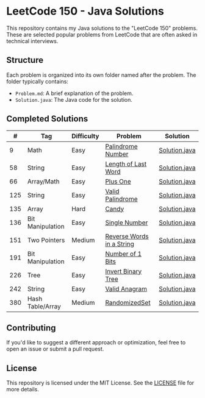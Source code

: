# LeetCode 150 - Java Solutions

This repository contains my Java solutions to the "LeetCode 150" problems. These are selected popular problems from LeetCode that are often asked in technical interviews.

## Structure

Each problem is organized into its own folder named after the problem. The folder typically contains:

- `Problem.md`: A brief explanation of the problem.
- `Solution.java`: The Java code for the solution.

## Completed Solutions

| #   | Tag              | Difficulty | Problem                                                              | Solution                                                         |
|-----|------------------|------------|----------------------------------------------------------------------|------------------------------------------------------------------|
| 9   | Math             | Easy       | [Palindrome Number](src/com/jonledet/ispalindrome/Problem.md)        | [Solution.java](src/com/jonledet/ispalindrome/Solution.java)     |
| 58  | String           | Easy       | [Length of Last Word](src/com/jonledet/lengthoflastword/Problem.md)  | [Solution.java](src/com/jonledet/lengthoflastword/Solution.java) |
| 66  | Array/Math       | Easy       | [Plus One](src/com/jonledet/plusone/Problem.md)                      | [Solution.java](src/com/jonledet/plusone/Solution.java)          |
| 125 | String           | Easy       | [Valid Palindrome](src/com/jonledet/validpalindrome/Problem.md)      | [Solution.java](src/com/jonledet/validpalindrome/Solution.java)  |
| 135 | Array            | Hard       | [Candy](src/com/jonledet/candy/Problem.md)                           | [Solution.java](src/com/jonledet/candy/Solution.java)            |
| 136 | Bit Manipulation | Easy       | [Single Number](src/com/jonledet/singlenumber/Problem.md)            | [Solution.java](src/com/jonledet/singlenumber/Solution.java)     |
| 151 | Two Pointers     | Medium     | [Reverse Words in a String](src/com/jonledet/reversewords/Problem.md)| [Solution.java](src/com/jonledet/reversewords/Solution.java)     |
| 191 | Bit Manipulation | Easy       | [Number of 1 Bits](src/com/jonledet/hammingweight/Problem.md)        | [Solution.java](src/com/jonledet/hammingweight/Solution.java)    |
| 226 | Tree             | Easy       | [Invert Binary Tree](src/com/jonledet/invertbinarytree/Problem.md)   | [Solution.java](src/com/jonledet/invertbinarytree/Solution.java) |
| 242 | String           | Easy       | [Valid Anagram](src/com/jonledet/validanagram/Problem.md)            | [Solution.java](src/com/jonledet/validanagram/Solution.java)     | 
| 380 | Hash Table/Array | Medium     | [RandomizedSet](src/com/jonledet/randomizedset/Problem.md)           | [Solution.java](src/com/jonledet/randomizedset/Solution.java)    | 

## Contributing

If you'd like to suggest a different approach or optimization, feel free to open an issue or submit a pull request.

## License

This repository is licensed under the MIT License. See the [LICENSE](LICENSE) file for more details.
